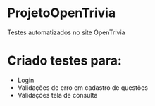 # ProjetoOpenTrivia
Testes automatizados no site OpenTrivia

# Criado testes para:
- Login
- Validações de erro em cadastro de questões
- Validações tela de consulta

